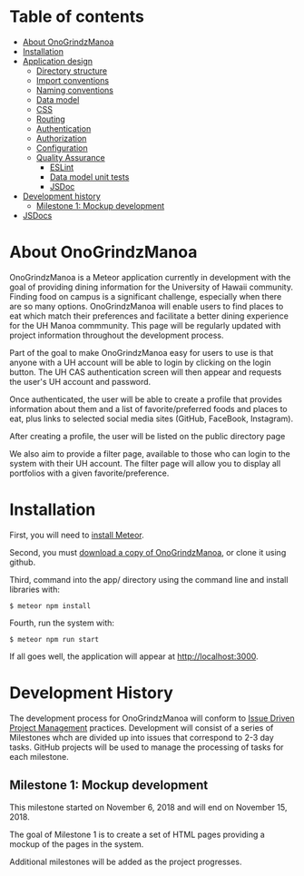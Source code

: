 # Table of contents

* [About OnoGrindzManoa](#about-onogrindzmanoa)
* [Installation](#installation)
* [Application design](#application-design)
  * [Directory structure](#directory-structure)
  * [Import conventions](#import-conventions)
  * [Naming conventions](#naming-conventions)
  * [Data model](#data-model)
  * [CSS](#css)
  * [Routing](#routing)
  * [Authentication](#authentication)
  * [Authorization](#authorization)
  * [Configuration](#configuration)
  * [Quality Assurance](#quality-assurance)
    * [ESLint](#eslint)
    * [Data model unit tests](#data-model-unit-tests)
    * [JSDoc](#JSDoc)
* [Development history](#development-history)
  * [Milestone 1: Mockup development](#milestone-1-mockup-development)
* [JSDocs](/jsdocs)

# About OnoGrindzManoa 

OnoGrindzManoa is a Meteor application currently in development with the goal of providing dining information for the University of Hawaii community. Finding food on campus is a significant challenge, especially when there are so many options. OnoGrindzManoa will enable users to find places to eat which match their preferences and facilitate a better dining experience for the UH Manoa commmunity. This page will be regularly updated with project information throughout the development process.

Part of the goal to make OnoGrindzManoa easy for users to use is that anyone with a UH account will be able to login by clicking on the login button. The UH CAS authentication screen will then appear and requests the user's UH account and password.
 
Once authenticated, the user will be able to create a profile that provides information about them and a list of favorite/preferred foods and places to eat, plus links to selected social media sites (GitHub, FaceBook, Instagram).
  
After creating a profile, the user will be listed on the public directory page

We also aim to provide a filter page, available to those who can login to the system with their UH account. The filter page will allow you to display all portfolios with a given favorite/preference.

# Installation

First, you will need to [install Meteor](https://www.meteor.com/install).

Second, you must [download a copy of OnoGrindzManoa](https://github.com/onogrindzmanoa/onogrindzmanoa), or clone it using github.
  
Third, command into the app/ directory using the command line and install libraries with:

```
$ meteor npm install
```

Fourth, run the system with:

```
$ meteor npm run start
```

If all goes well, the application will appear at [http://localhost:3000](http://localhost:3000). 

# Development History

The development process for OnoGrindzManoa will conform to [Issue Driven Project Management](http://courses.ics.hawaii.edu/ics314f16/modules/project-management/) practices. Development will consist of a series of Milestones whch are divided up into issues that correspond to 2-3 day tasks. GitHub projects will be used to manage the processing of tasks for each milestone.  

## Milestone 1: Mockup development

This milestone started on November 6, 2018 and will end on November 15, 2018.

The goal of Milestone 1 is to create a set of HTML pages providing a mockup of the pages in the system. 

Additional milestones will be added as the project progresses.
